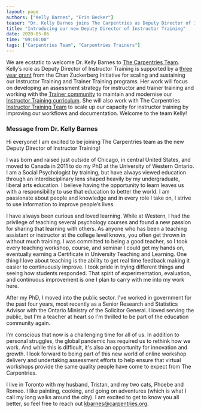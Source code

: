 ```yaml
---
layout: page
authors: ["Kelly Barnes", "Erin Becker"]
teaser: "Dr. Kelly Barnes joins The Carpentries as Deputy Director of Instructor Training. Welcome!"
title: "Introducing our new Deputy Director of Instructor Training"
date: 2020-05-06
time: "09:00:00"
tags: ["Carpentries Team", "Carpentries Trainers"]
---
```


We are ecstatic to welcome Dr. Kelly Barnes to [The Carpentries Team](https://carpentries.org/team/). Kelly’s role as Deputy Director of Instructor Training is supported by a [three year grant](https://carpentries.org/blog/2019/11/czi-moore-grant/) from the Chan Zuckerberg Initiative for scaling and sustaining our Instructor Training and Trainer Training programs. Her work will focus on developing an assessment strategy for instructor and trainer training and working with the [Trainer community](https://carpentries.org/trainers/) to maintain and modernise our [Instructor Training curriculum](https://carpentries.github.io/instructor-training/). She will also work with The Carpentries [Instructor Training Team](https://carpentries.org/core-team-projects/#instructor-training-team) to scale up our capacity for instructor training by improving our workflows and documentation. Welcome to the team Kelly!

### Message from Dr. Kelly Barnes

Hi everyone! I am excited to be joining The Carpentries team as the new Deputy Director of Instructor Training! 

I was born and raised just outside of Chicago, in central United States, and moved to Canada in 2011 to do my PhD at the University of Western Ontario. I am a Social Psychologist by training, but have always viewed education through an interdisciplinary lens shaped heavily by my undergraduate, liberal arts education. I believe having the opportunity to learn leaves us with a responsibility to use that education to better the world. I am passionate about people and knowledge and in every role I take on, I strive to use information to improve people’s lives. 

I have always been curious and loved learning. While at Western, I had the privilege of teaching several psychology courses and found a new passion for sharing that learning with others. As anyone who has been a teaching assistant or instructor at the college level knows, you often get thrown in without much training. I was committed to being a good teacher, so I took every teaching workshop, course, and seminar I could get my hands on, eventually earning a Certificate in University Teaching and Learning. One thing I love about teaching is the ability to get real time feedback making it easier to continuously improve. I took pride in trying different things and seeing how students responded. That spirit of experimentation, evaluation, and continuous improvement is one I plan to carry with me into my work here.   

After my PhD, I moved into the public sector. I've worked in government for the past four years, most recently as a Senior Research and Statistics Advisor with the Ontario Ministry of the Solicitor General. I loved serving the public, but I'm a teacher at heart so I'm thrilled to be part of the education community again. 

I’m conscious that now is a challenging time for all of us. In addition to personal struggles, the global pandemic has required us to rethink how we work. And while this is difficult, it's also an opportunity for innovation and growth. I look forward to being part of this new world of online workshop delivery and undertaking assessment efforts to help ensure that virtual workshops provide the same quality people have come to expect from The Carpentries.   

I live in Toronto with my husband, Tristan, and my two cats, Phoebe and Romeo. I like painting, cooking, and going on adventures (which is what I call my long walks around the city). I am excited to get to know you all better, so feel free to reach out [kbarnes@carpentries.org](mailto:kbarnes@carpentries.org).  


